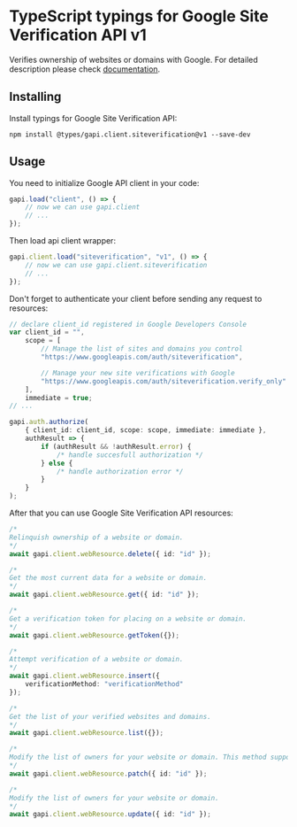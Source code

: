 # TypeScript typings for Google Site Verification API v1

Verifies ownership of websites or domains with Google. For detailed description
please check [documentation](https://developers.google.com/site-verification/).

## Installing

Install typings for Google Site Verification API:

```
npm install @types/gapi.client.siteverification@v1 --save-dev
```

## Usage

You need to initialize Google API client in your code:

```typescript
gapi.load("client", () => {
    // now we can use gapi.client
    // ...
});
```

Then load api client wrapper:

```typescript
gapi.client.load("siteverification", "v1", () => {
    // now we can use gapi.client.siteverification
    // ...
});
```

Don't forget to authenticate your client before sending any request to
resources:

```typescript
// declare client_id registered in Google Developers Console
var client_id = "",
    scope = [
        // Manage the list of sites and domains you control
        "https://www.googleapis.com/auth/siteverification",

        // Manage your new site verifications with Google
        "https://www.googleapis.com/auth/siteverification.verify_only"
    ],
    immediate = true;
// ...

gapi.auth.authorize(
    { client_id: client_id, scope: scope, immediate: immediate },
    authResult => {
        if (authResult && !authResult.error) {
            /* handle succesfull authorization */
        } else {
            /* handle authorization error */
        }
    }
);
```

After that you can use Google Site Verification API resources:

```typescript
/* 
Relinquish ownership of a website or domain.  
*/
await gapi.client.webResource.delete({ id: "id" });

/* 
Get the most current data for a website or domain.  
*/
await gapi.client.webResource.get({ id: "id" });

/* 
Get a verification token for placing on a website or domain.  
*/
await gapi.client.webResource.getToken({});

/* 
Attempt verification of a website or domain.  
*/
await gapi.client.webResource.insert({
    verificationMethod: "verificationMethod"
});

/* 
Get the list of your verified websites and domains.  
*/
await gapi.client.webResource.list({});

/* 
Modify the list of owners for your website or domain. This method supports patch semantics.  
*/
await gapi.client.webResource.patch({ id: "id" });

/* 
Modify the list of owners for your website or domain.  
*/
await gapi.client.webResource.update({ id: "id" });
```
